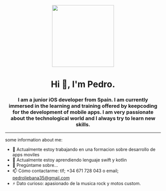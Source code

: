 <div id="header" align="center">
    <img src="https://media.giphy.com/media/xT9IgzoKnwFNmISR8I/giphy.gif" width="200"/>
    <h1 align="center"> Hi 👋, I'm Pedro. </h1>
    <h3 align="center"> I am a junior iOS developer from Spain. I am currently immersed in the learning and training offered by keepcoding for the development of mobile apps. I am very             passionate about the technological world and I always try to learn new skills.
    </h3>
</div>

---

some information about me:

- 🔭 Actualmente estoy trabajando en una formacion sobre desarrollo de apps moviles
- 🌱 Actualmente estoy aprendiendo lenguaje swift y kotlin
- 💬 Pregúntame sobre...
- 📫 Cómo contactarme: tlf; +34 671 728 043 o email; pedroliebana35@gmail.com
- ⚡ Dato curioso: apasionado de la musica rock y motos custom.


